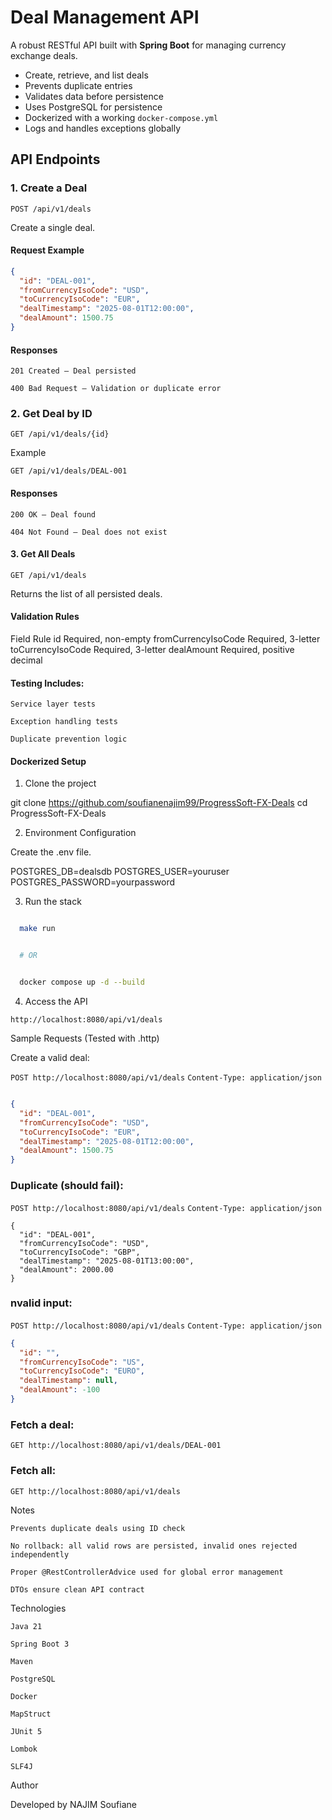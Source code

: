 # Deal Management API

A robust RESTful API built with **Spring Boot** for managing currency exchange deals.

- Create, retrieve, and list deals
- Prevents duplicate entries
- Validates data before persistence
- Uses PostgreSQL for persistence
- Dockerized with a working `docker-compose.yml`
- Logs and handles exceptions globally

## API Endpoints

### 1. Create a Deal
`POST /api/v1/deals`

Create a single deal.

#### Request Example
```json
{
  "id": "DEAL-001",
  "fromCurrencyIsoCode": "USD",
  "toCurrencyIsoCode": "EUR",
  "dealTimestamp": "2025-08-01T12:00:00",
  "dealAmount": 1500.75
}
  ```
#### Responses

    201 Created – Deal persisted

    400 Bad Request – Validation or duplicate error

### 2. Get Deal by ID

`GET /api/v1/deals/{id}`

Example

`GET /api/v1/deals/DEAL-001`

#### Responses

    200 OK – Deal found

    404 Not Found – Deal does not exist

#### 3. Get All Deals

`GET /api/v1/deals`

Returns the list of all persisted deals.

#### Validation Rules

Field	Rule
id	Required, non-empty
fromCurrencyIsoCode	Required, 3-letter
toCurrencyIsoCode	Required, 3-letter
dealAmount	Required, positive decimal

#### Testing Includes:

    Service layer tests

    Exception handling tests

    Duplicate prevention logic

#### Dockerized Setup
1. Clone the project

git clone https://github.com/soufianenajim99/ProgressSoft-FX-Deals
cd ProgressSoft-FX-Deals

2. Environment Configuration

Create the .env file.

POSTGRES_DB=dealsdb
POSTGRES_USER=youruser
POSTGRES_PASSWORD=yourpassword


3. Run the stack

 ```bash

   make run


   # OR


   docker compose up -d --build

   ```

4. Access the API

`http://localhost:8080/api/v1/deals`

 Sample Requests (Tested with .http)

Create a valid deal:

`POST http://localhost:8080/api/v1/deals`
`Content-Type: application/json`
```json

{
  "id": "DEAL-001",
  "fromCurrencyIsoCode": "USD",
  "toCurrencyIsoCode": "EUR",
  "dealTimestamp": "2025-08-01T12:00:00",
  "dealAmount": 1500.75
}
```
### Duplicate (should fail):

`POST http://localhost:8080/api/v1/deals`
`Content-Type: application/json`

```
{
  "id": "DEAL-001",
  "fromCurrencyIsoCode": "USD",
  "toCurrencyIsoCode": "GBP",
  "dealTimestamp": "2025-08-01T13:00:00",
  "dealAmount": 2000.00
}
```
### nvalid input:

`POST http://localhost:8080/api/v1/deals`
`Content-Type: application/json`
```json
{
  "id": "",
  "fromCurrencyIsoCode": "US",
  "toCurrencyIsoCode": "EURO",
  "dealTimestamp": null,
  "dealAmount": -100
}
```
### Fetch a deal:

`GET http://localhost:8080/api/v1/deals/DEAL-001`

### Fetch all:

`GET http://localhost:8080/api/v1/deals`


 Notes

    Prevents duplicate deals using ID check

    No rollback: all valid rows are persisted, invalid ones rejected independently

    Proper @RestControllerAdvice used for global error management

    DTOs ensure clean API contract

 Technologies

    Java 21

    Spring Boot 3

    Maven

    PostgreSQL

    Docker

    MapStruct

    JUnit 5

    Lombok

    SLF4J

 Author

Developed by NAJIM Soufiane